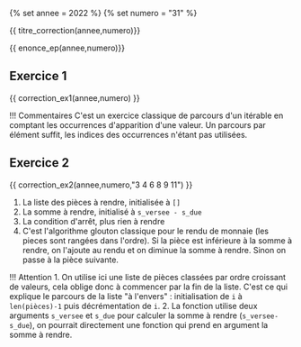 {% set annee = 2022 %}
{% set numero = "31" %}


{{ titre_correction(annee,numero)}}

{{ enonce_ep(annee,numero)}}
 

## Exercice 1

{{ correction_ex1(annee,numero) }}

!!! Commentaires
    C'est un exercice classique de parcours d'un itérable en comptant les occurrences d'apparition d'une valeur. Un parcours par élément suffit, les indices des occurrences n'étant pas utilisées.

## Exercice 2 
 

{{ correction_ex2(annee,numero,"3 4 6 8 9 11") }}

1. La liste des pièces à rendre, initialisée à `[]`
2. La somme à rendre, initialisé à `s_versee - s_due`
3. La condition d'arrêt, plus rien à rendre
4. C'est l'algorithme glouton classique pour le rendu de monnaie (les pieces sont rangées dans l'ordre). Si la pièce est inférieure à la somme à rendre, on l'ajoute au rendu et on diminue la somme à rendre. Sinon on passe à la pièce suivante.

!!! Attention
    1. On utilise ici une liste de pièces classées par ordre croissant de valeurs, cela oblige donc à commencer par la fin de la liste. C'est ce qui explique le parcours de la liste "à l'envers" : initialisation de `i` à `len(pièces)-1` puis décrémentation de `i`.
    2. La fonction utilise deux arguments `s_versee` et `s_due` pour calculer la somme à rendre (`s_versee-s_due`), on pourrait directement une fonction qui prend en argument la somme à rendre.